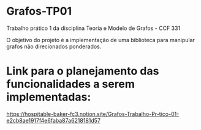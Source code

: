 # Grafos-TP01
Trabalho prático 1 da disciplina Teoria e Modelo de Grafos - CCF 331

O objetivo do projeto é a implementação de uma biblioteca para manipular grafos não direcionados ponderados.

# Link para o planejamento das funcionalidades a serem implementadas:
https://hospitable-baker-fc3.notion.site/Grafos-Trabalho-Pr-tico-01-e2cb8ae1917f4e6faba87a6218181d57
